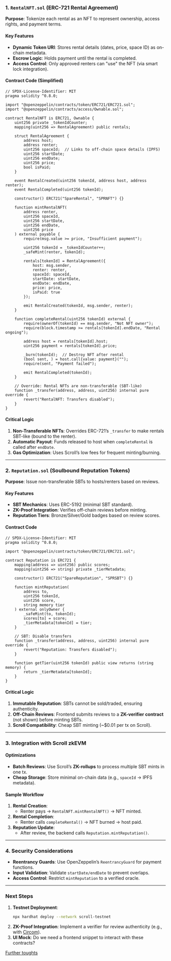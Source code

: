### **1. `RentalNFT.sol` (ERC-721 Rental Agreement)**  
**Purpose**: Tokenize each rental as an NFT to represent ownership, access rights, and payment terms.  

#### **Key Features**  
- **Dynamic Token URI**: Stores rental details (dates, price, space ID) as on-chain metadata.  
- **Escrow Logic**: Holds payment until the rental is completed.  
- **Access Control**: Only approved renters can "use" the NFT (via smart lock integration).  

#### **Contract Code** (Simplified)  
```solidity
// SPDX-License-Identifier: MIT
pragma solidity ^0.8.0;

import "@openzeppelin/contracts/token/ERC721/ERC721.sol";
import "@openzeppelin/contracts/access/Ownable.sol";

contract RentalNFT is ERC721, Ownable {
    uint256 private _tokenIdCounter;
    mapping(uint256 => RentalAgreement) public rentals;

    struct RentalAgreement {
        address host;
        address renter;
        uint256 spaceId;  // Links to off-chain space details (IPFS)
        uint256 startDate;
        uint256 endDate;
        uint256 price;
        bool isPaid;
    }

    event RentalCreated(uint256 tokenId, address host, address renter);
    event RentalCompleted(uint256 tokenId);

    constructor() ERC721("SpareRental", "SPRNFT") {}

    function mintRentalNFT(
        address renter,
        uint256 spaceId,
        uint256 startDate,
        uint256 endDate,
        uint256 price
    ) external payable {
        require(msg.value >= price, "Insufficient payment");
        
        uint256 tokenId = _tokenIdCounter++;
        _safeMint(renter, tokenId);

        rentals[tokenId] = RentalAgreement({
            host: msg.sender,
            renter: renter,
            spaceId: spaceId,
            startDate: startDate,
            endDate: endDate,
            price: price,
            isPaid: true
        });

        emit RentalCreated(tokenId, msg.sender, renter);
    }

    function completeRental(uint256 tokenId) external {
        require(ownerOf(tokenId) == msg.sender, "Not NFT owner");
        require(block.timestamp >= rentals[tokenId].endDate, "Rental ongoing");

        address host = rentals[tokenId].host;
        uint256 payment = rentals[tokenId].price;
        
        _burn(tokenId);  // Destroy NFT after rental
        (bool sent, ) = host.call{value: payment}("");
        require(sent, "Payment failed");

        emit RentalCompleted(tokenId);
    }

    // Override: Rental NFTs are non-transferable (SBT-like)
    function _transfer(address, address, uint256) internal pure override {
        revert("RentalNFT: Transfers disabled");
    }
}
```

#### **Critical Logic**  
1. **Non-Transferable NFTs**: Overrides ERC-721’s `_transfer` to make rentals SBT-like (bound to the renter).  
2. **Automatic Payout**: Funds released to host when `completeRental` is called after `endDate`.  
3. **Gas Optimization**: Uses Scroll’s low fees for frequent minting/burning.  

---

### **2. `Reputation.sol` (Soulbound Reputation Tokens)**  
**Purpose**: Issue non-transferable SBTs to hosts/renters based on reviews.  

#### **Key Features**  
- **SBT Mechanics**: Uses ERC-5192 (minimal SBT standard).  
- **ZK-Proof Integration**: Verifies off-chain reviews before minting.  
- **Reputation Tiers**: Bronze/Silver/Gold badges based on review scores.  

#### **Contract Code**  
```solidity
// SPDX-License-Identifier: MIT
pragma solidity ^0.8.0;

import "@openzeppelin/contracts/token/ERC721/ERC721.sol";

contract Reputation is ERC721 {
    mapping(address => uint256) public scores;
    mapping(uint256 => string) private _tierMetadata;

    constructor() ERC721("SpareReputation", "SPRSBT") {}

    function mintReputation(
        address to,
        uint256 tokenId,
        uint256 score,
        string memory tier
    ) external onlyOwner {
        _safeMint(to, tokenId);
        scores[to] = score;
        _tierMetadata[tokenId] = tier;
    }

    // SBT: Disable transfers
    function _transfer(address, address, uint256) internal pure override {
        revert("Reputation: Transfers disabled");
    }

    function getTier(uint256 tokenId) public view returns (string memory) {
        return _tierMetadata[tokenId];
    }
}
```

#### **Critical Logic**  
1. **Immutable Reputation**: SBTs cannot be sold/traded, ensuring authenticity.  
2. **Off-Chain Reviews**: Frontend submits reviews to a **ZK-verifier contract** (not shown) before minting SBTs.  
3. **Scroll Compatibility**: Cheap SBT minting (~$0.01 per tx on Scroll).  

---

### **3. Integration with Scroll zkEVM**  
#### **Optimizations**  
- **Batch Reviews**: Use Scroll’s **ZK-rollups** to process multiple SBT mints in one tx.  
- **Cheap Storage**: Store minimal on-chain data (e.g., `spaceId` → IPFS metadata).  

#### **Sample Workflow**  
1. **Rental Creation**:  
   - Renter pays → `RentalNFT.mintRentalNFT()` → NFT minted.  
2. **Rental Completion**:  
   - Renter calls `completeRental()` → NFT burned → host paid.  
3. **Reputation Update**:  
   - After review, the backend calls `Reputation.mintReputation()`.  

---

### **4. Security Considerations**  
- **Reentrancy Guards**: Use OpenZeppelin’s `ReentrancyGuard` for payment functions.  
- **Input Validation**: Validate `startDate/endDate` to prevent overlaps.  
- **Access Control**: Restrict `mintReputation` to a verified oracle.  

---

### **Next Steps**  
1. **Testnet Deployment**:  
   ```bash
   npx hardhat deploy --network scroll-testnet
   ```  
2. **ZK-Proof Integration**: Implement a verifier for review authenticity (e.g., with [Circom](https://docs.circom.io/)).  
3. **UI Mock**: Do we need a frontend snippet to interact with these contracts?  


[Further toughts](further.md)
